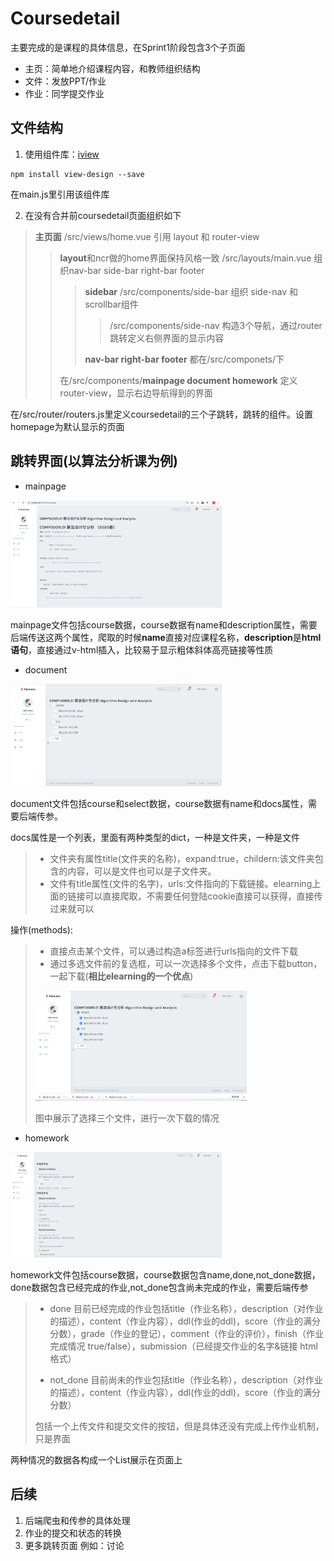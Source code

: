 # Coursedetail

主要完成的是课程的具体信息，在Sprint1阶段包含3个子页面
- 主页：简单地介绍课程内容，和教师组织结构
- 文件：发放PPT/作业
- 作业：同学提交作业

## 文件结构
1. 使用组件库：[iview](https://www.iviewui.com)

```
npm install view-design --save
```

在main.js里引用该组件库

2. 在没有合并前coursedetail页面组织如下

>**主页面**
>/src/views/home.vue 引用 layout 和 router-view
>>**layout**和ncr做的home界面保持风格一致
>>/src/layouts/main.vue 组织nav-bar side-bar right-bar footer
>>>**sidebar**
>>>/src/components/side-bar 组织 side-nav  和 scrollbar组件
>>>>/src/components/side-nav 构造3个导航，通过router跳转定义右侧界面的显示内容
>>>
>>>**nav-bar right-bar footer**
>>>都在/src/componets/下
>>
>>在/src/components/**mainpage document homework** 定义router-view，显示右边导航得到的界面

在/src/router/routers.js里定义coursedetail的三个子跳转，跳转的组件。设置homepage为默认显示的页面

## 跳转界面(以算法分析课为例)
- mainpage

<img src="./png/mainpage.png" style="zoom:33%;" />

mainpage文件包括course数据，course数据有name和description属性，需要后端传送这两个属性，爬取的时候**name**直接对应课程名称，**description**是**html语句**，直接通过v-html插入，比较易于显示粗体斜体高亮链接等性质

- document

<img src="./png/document.png" style="zoom:33%;" />

document文件包括course和select数据，course数据有name和docs属性，需要后端传参。

docs属性是一个列表，里面有两种类型的dict，一种是文件夹，一种是文件
>- 文件夹有属性title(文件夹的名称)，expand:true，childern:该文件夹包含的内容，可以是文件也可以是子文件夹。
>- 文件有title属性(文件的名字)，urls:文件指向的下载链接。elearning上面的链接可以直接爬取，不需要任何登陆cookie直接可以获得，直接传过来就可以

操作(methods):
>- 直接点击某个文件，可以通过构造a标签进行urls指向的文件下载
>- 通过多选文件前的复选框，可以一次选择多个文件，点击下载button，一起下载(**相比elearning的一个优点**)
>
><img src="./png/document-1.png" style="zoom:33%;" />
>
>图中展示了选择三个文件，进行一次下载的情况

- homework

<img src="./png/homework.png" style="zoom:33%;" />

homework文件包括course数据，course数据包含name,done,not_done数据，done数据包含已经完成的作业,not_done包含尚未完成的作业，需要后端传参

>- done
>  目前已经完成的作业包括title（作业名称），description（对作业的描述），content（作业内容），ddl(作业的ddl)，score（作业的满分分数），grade（作业的登记），comment（作业的评价），finish（作业完成情况 true/false），submission（已经提交作业的名字&链接 html格式）
>
>- not_done
>目前尚未的作业包括title（作业名称），description（对作业的描述），content（作业内容），ddl(作业的ddl)，score（作业的满分分数）
>
>  包括一个上传文件和提交文件的按钮，但是具体还没有完成上传作业机制，只是界面

两种情况的数据各构成一个List展示在页面上


## 后续
1. 后端爬虫和传参的具体处理
2. 作业的提交和状态的转换
3. 更多跳转页面 例如：讨论